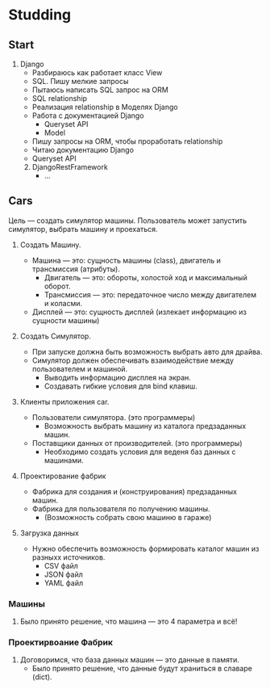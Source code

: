 # Studding

## Start ##
1. Django
   - Разбираюсь как работает класс View
   - SQL. Пишу мелкие запросы
   - Пытаюсь написать SQL запрос на ORM
   - SQL relationship
   - Реализация relationship в Моделях Django
   - Работа с документацией Django 
     - Queryset API 
     - Model
   - Пишу запросы на ORM, чтобы проработать relationship
   - Читаю документацию Django 
   - Queryset API
   2. DjangoRestFramework
      - ...
## Cars ##

Цель — создать симулятор машины. Пользователь может запустить симулятор, выбрать машину и проехаться.

1. Создать Машину.
   - Машина — это: сущность машины (class), двигатель и трансмиссия (атрибуты).
      - Двигатель — это: обороты, холостой ход и максимальный оборот.
      - Трансмиссия — это: передаточное число между двигателем и коласми.
   - Дисплей — это: сущность дисплей (излекает информацию из сущности машины)

2. Создать Симулятор.
   - При запуске должна быть возможность выбрать авто для драйва.
   - Симулятор должен обеспечивать взаимодействие между пользователем и машиной.
      - Выводить информацию дисплея на экран.
      - Создавать гибкие условия для bind клавиш.

3. Клиенты приложения car.
   - Пользователи симулятора. (это программеры)
      - Возможность выбрать машину из каталога предзаданных машин.
   - Поставщики данных от производителей. (это программеры)
      - Необходимо создать условия для веденя баз данных с машинами.
  
4. Проектирование фабрик
   - Фабрика для создания и (конструирования) предзаданных машин.
   - Фабрика для пользователя по получению машины.
      - (Возможность собрать свою машиню в гараже)

5. Загрузка данных
   - Нужно обеспечить возможность формировать каталог машин из разныхх источников.
      - CSV файл
      - JSON файл
      - YAML файл
 
 
 
 ### Машины ###
 
 1. Было принято решение, что машина — это 4 параметра и всё!
 
 
 ### Проектирвоание Фабрик ###
 
1. Договоримся, что база данных машин — это данные в памяти.
   - Было принято решение, что данные будут храниться в славаре (dict).
